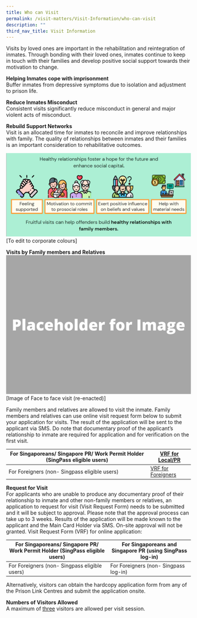 ```yaml
---
title: Who can Visit
permalink: /visit-matters/Visit-Information/who-can-visit
description: ""
third_nav_title: Visit Information
---
```

Visits by loved ones are important in the rehabilitation and reintegration of inmates. Through bonding with their loved ones, inmates continue to keep in touch with their families and develop positive social support towards their motivation to change.

**Helping Inmates cope with imprisonment**<br>
Buffer inmates from depressive symptoms due to isolation and adjustment to prison life.

**Reduce Inmates Misconduct**<br>
Consistent visits significantly reduce misconduct in general and major violent acts of misconduct.

**Rebuild Support Networks**<br>
Visit is an allocated time for inmates to reconcile and improve relationships with family. The quality of relationships between inmates and their families is an important consideration to rehabilitative outcomes.

![](/images/Visit%20Matters/Visit%20Family%20Support.png)
[To edit to corporate colours]

**Visits by Family members and Relatives**<br>
![](/images/Placeholder%20for%20Image.png)
[Image of Face to face visit (re-enacted)]

Family members and relatives are allowed to visit the inmate. Family members and relatives can use online visit request form below to submit your application for visits. The result of the application will be sent to the applicant via SMS. Do note that documentary proof of the applicant’s relationship to inmate are required for application and for verification on the first visit.

|For Singaporeans/ Singapore PR/ Work Permit Holder (SingPass eligible users)| [VRF for Local/PR](https://form.gov.sg/#!/5fbb510b2bcec70011435e8b) | 
| -------- | -------- | 
| For Foreigners (non- Singpass eligible users)|[VRF for Foreigners](https://form.gov.sg/#!/5c88baed9a3a3c0010c18c70)|

**Request for Visit**<br>
 For applicants who are unable to produce any documentary proof of their relationship to inmate and other non-family members or relatives, an application to request for visit (Visit Request Form) needs to be submitted and it will be subject to approval. Please note that the approval process can take up to 3 weeks. Results of the application will be made known to the applicant and the Main Card Holder via SMS. On-site approval will not be granted.
Visit Request Form (VRF) for online application:

|For Singaporeans/ Singapore PR/ Work Permit Holder (SingPass eligible users)| For Singaporeans and Singapore PR (using SingPass log-in)| 
| -------- | -------- | 
| For Foreigners (non- Singpass eligible users)|For Foreigners (non- Singpass log-in)|

Alternatively, visitors can obtain the hardcopy application form from any of the Prison Link Centres and submit the application onsite.

**Numbers of Visitors Allowed**<br>
A maximum of <u>three</u> visitors are allowed per visit session.